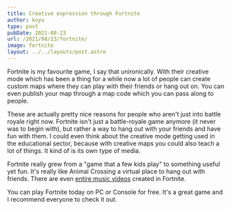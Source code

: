 ```yaml
---
title: Creative expression through Fortnite
author: koyu
type: post
pubDate: 2021-08-23
url: /2021/08/23/fortnite/
image: fortnite
layout: ../../layouts/post.astro
---
```


Fortnite is my favourite game, I say that unironically. With their creative mode which has been a thing for a while now a lot of people can create custom maps where they can play with their friends or hang out on. You can even publish your map through a map code which you can pass along to people.

These are actually pretty nice reasons for people who aren't just into battle royale right now. Fortnite isn't just a battle-royale game anymore (it never was to begin with), but rather a way to hang out with your friends and have fun with them. I could even think about the creative mode getting used in the educational sector, because with creative maps you could also teach a lot of things. It kind of is its own type of media.

Fortnite really grew from a "game that a few kids play" to something useful yet fun. It's really like Animal Crossing a virtual place to hang out with friends. There are even [entire music videos](https://youtu.be/aSaW2V1Zi1k) created in Fortnite.

You can play Fortnite today on PC or Console for free. It's a great game and I recommend everyone to check it out.
